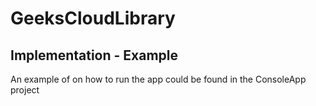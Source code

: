 # GeeksCloudLibrary

## Implementation - Example

<p>An example of on how to run the app could be found in the ConsoleApp project</p>